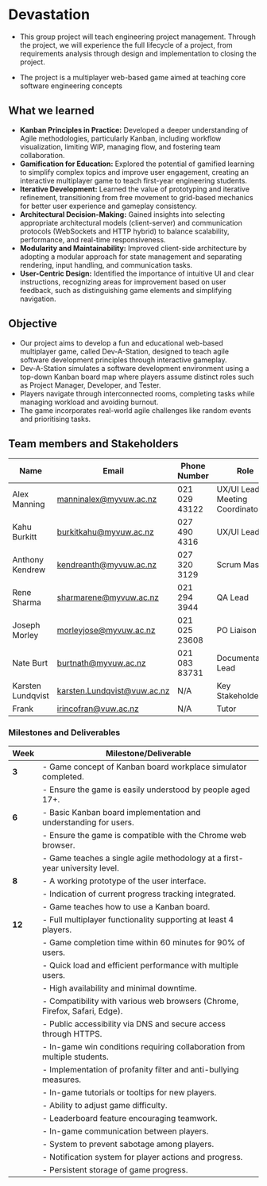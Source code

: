 # Devastation

- This group project will teach engineering
project management. Through the project, we will experience the
full lifecycle of a project, from requirements analysis through design and
implementation to closing the project.

- The project is a multiplayer web-based game aimed at teaching core software engineering concepts

## What we learned
- **Kanban Principles in Practice:** Developed a deeper understanding of Agile methodologies, particularly Kanban, including workflow visualization, limiting WIP, managing flow, and fostering team collaboration.
- **Gamification for Education:** Explored the potential of gamified learning to simplify complex topics and improve user engagement, creating an interactive multiplayer game to teach first-year engineering students.
- **Iterative Development:** Learned the value of prototyping and iterative refinement, transitioning from free movement to grid-based mechanics for better user experience and gameplay consistency.
- **Architectural Decision-Making:** Gained insights into selecting appropriate architectural models (client-server) and communication protocols (WebSockets and HTTP hybrid) to balance scalability, performance, and real-time responsiveness.
- **Modularity and Maintainability:** Improved client-side architecture by adopting a modular approach for state management and separating rendering, input handling, and communication tasks.
- **User-Centric Design:** Identified the importance of intuitive UI and clear instructions, recognizing areas for improvement based on user feedback, such as distinguishing game elements and simplifying navigation.

## Objective

- Our project aims to develop a fun and educational web-based multiplayer game, called Dev-A-Station, designed to teach agile software development principles through interactive gameplay.
- Dev-A-Station simulates a software development environment using a top-down Kanban board map where players assume distinct roles such as Project Manager, Developer, and Tester. 
- Players navigate through interconnected rooms, completing tasks while managing workload and avoiding burnout. 
- The game incorporates real-world agile challenges like random events and prioritising tasks.

## Team members and Stakeholders 

| Name            | Email                       | Phone Number  | Role                             |
|-----------------|-----------------------------|---------------|----------------------------------|
| Alex Manning    | manninalex@myvuw.ac.nz      | 021 029 43122 | UX/UI Lead / Meeting Coordinator |
| Kahu Burkitt    | burkitkahu@myvuw.ac.nz      | 027 490 4316  | UX/UI Lead                       |
| Anthony Kendrew | kendreanth@myvuw.ac.nz      | 027 320 3129  | Scrum Master                     |
| Rene Sharma     | sharmarene@myvuw.ac.nz      | 021 294 3944  | QA Lead                          |
| Joseph Morley   | morleyjose@myvuw.ac.nz      | 021 025 23608 | PO Liaison                       |
| Nate Burt       | burtnath@myvuw.ac.nz        | 021 083 83731 | Documentation Lead               |
| Karsten Lundqvist | karsten.Lundqvist@vuw.ac.nz | N/A           | Key Stakeholder                  |
| Frank | irincofran@vuw.ac.nz | N/A | Tutor |

### Milestones and Deliverables

| **Week** | **Milestone/Deliverable**                                                                                                      |
|----------|-------------------------------------------------------------------------------------------------------------------------------|
| **3**    | - Game concept of Kanban board workplace simulator completed.                                                                 |
|          | - Ensure the game is easily understood by people aged 17+.                                                                    |
| **6**    | - Basic Kanban board implementation and understanding for users.                                                              |
|          | - Ensure the game is compatible with the Chrome web browser.                                                                  |
|          | - Game teaches a single agile methodology at a first-year university level.                                                   |
| **8**    | - A working prototype of the user interface.                                                                                  |
|          | - Indication of current progress tracking integrated.                                                                         |
|          | - Game teaches how to use a Kanban board.                                                                                     |
| **12**   | - Full multiplayer functionality supporting at least 4 players.                                                               |
|          | - Game completion time within 60 minutes for 90% of users.                                                                    |
|          | - Quick load and efficient performance with multiple users.                                                                   |
|          | - High availability and minimal downtime.                                                                                     |
|          | - Compatibility with various web browsers (Chrome, Firefox, Safari, Edge).                                                    |
|          | - Public accessibility via DNS and secure access through HTTPS.                                                               |
|          | - In-game win conditions requiring collaboration from multiple students.                                                      |
|          | - Implementation of profanity filter and anti-bullying measures.                                                              |
|          | - In-game tutorials or tooltips for new players.                                                                              |
|          | - Ability to adjust game difficulty.                                                                                          |
|          | - Leaderboard feature encouraging teamwork.                                                                                   |
|          | - In-game communication between players.                                                                                      |
|          | - System to prevent sabotage among players.                                                                                   |
|          | - Notification system for player actions and progress.                                                                        |
|          | - Persistent storage of game progress.                                                                                        |



